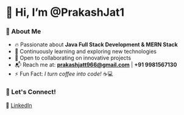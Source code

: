   # 👋 Hi, I’m **@PrakashJat1**  

### 🚀 About Me  
- 🔥 Passionate about **Java Full Stack Development & MERN Stack**  
- 🎯 Continuously learning and exploring new technologies  
- 🤝 Open to collaborating on innovative projects  
- 📬 Reach me at: **prakashjatt966@gmail.com** | **+91 9981567130**  
- ⚡ Fun Fact: *I turn coffee into code!* ☕💻  

### 🌟 Let's Connect!  
💼 [LinkedIn](https://www.linkedin.com/in/prakash-jat1/) 
